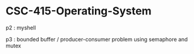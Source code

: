 # CSC-415-Operating-System
p2 : myshell

p3 : bounded buffer / producer-consumer problem using semaphore and mutex
